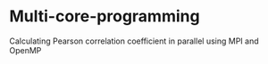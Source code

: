 # Multi-core-programming
Calculating Pearson correlation coefficient in parallel using MPI and OpenMP
